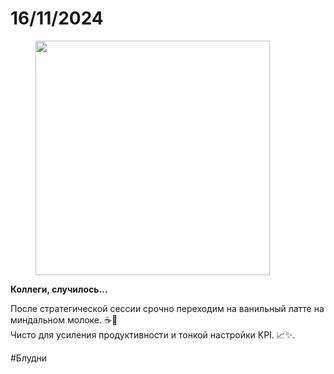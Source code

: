 # 16/11/2024

<div align="left"><figure><img src="../../.gitbook/assets/photo_2025-10-02_14-40-05.jpg" alt="" width="375"><figcaption></figcaption></figure></div>

**Коллеги, случилось...**

После стратегической сессии срочно переходим на ванильный латте на миндальном молоке. ☕️🥛\
Чисто для усиления продуктивности и тонкой настройки KPI. 📈✨.

\#Блудни
